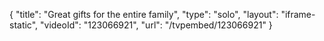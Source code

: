 {
    "title": "Great gifts for the entire family",
    "type": "solo",
    "layout": "iframe-static",
    "videoId": "123066921",
    "url": "\/tvpembed\/123066921"
}